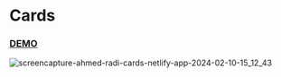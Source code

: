 # Cards


### [DEMO](https://ahmed-radi-cards.netlify.app/)

![screencapture-ahmed-radi-cards-netlify-app-2024-02-10-15_12_43](https://github.com/Ahmed-Radi/cards/assets/52893501/eae51a89-ee52-4e71-aa5c-42c5cacca65a)
